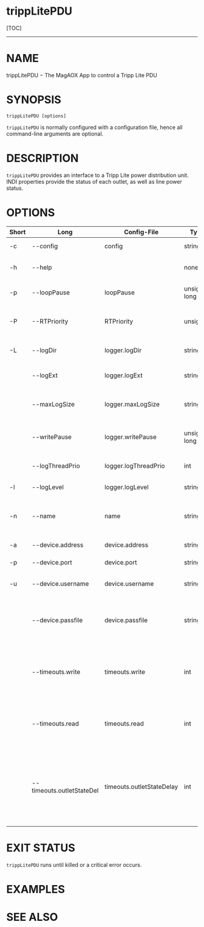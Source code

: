 trippLitePDU
==========

[TOC]

------------------------------------------------------------------------

# NAME 

trippLitePDU − The MagAOX App to control a Tripp Lite PDU

# SYNOPSIS 

```
trippLitePDU [options] 
```

`trippLitePDU` is normally configured with a configuration file, hence all command-line arguments are optional.

# DESCRIPTION 

`trippLitePDU` provides an interface to a Tripp Lite power distribution unit.  INDI properties provide the status of each outlet, as well as line power status.

# OPTIONS

   |Short | Long                   |  Config-File              |  Type         | Description  |
   | ---  | ---                    | ---                       |   ---         | ---          |
   | -c | --config                 |      config               | string        | A local config file    |
   | -h | --help                   |                           | none          | Print this message and exit    |
   | -p | --loopPause              | loopPause                 | unsigned long | The main loop pause time in ns |
   | -P | --RTPriority             | RTPriority                | unsigned      | The real-time priority (0-99)  |
   | -L | --logDir                 | logger.logDir             | string        | The directory for log files    |
   |    | --logExt                 | logger.logExt             | string        | The extension for log files    |
   |    | --maxLogSize             | logger.maxLogSize         | string        | The maximum size of log files  |
   |    | --writePause             | logger.writePause         | unsigned long | The log thread pause time in ns |
   |    |--logThreadPrio           | logger.logThreadPrio      | int           | The log thread priority        |
   | -l | --logLevel               | logger.logLevel           | string        | The log level                  |
   | -n | --name                   | name                      | string        | The name of the application, specifies config. |
   | -a |--device.address          | device.address            | string        | The device address.                   | 
   | -p |--device.port             | device.port               | string        | The device port.                     |
   | -u |--device.username         | device.username           | string        | The device login username.               |
   |    |--device.passfile         | device.passfile           | string        | The device login password file (relative to secrets dir).    |
   |    |--timeouts.write          | timeouts.write            | int           | The timeout for writing to the device [msec]. Default = 1000  |
   |    |--timeouts.read           | timeouts.read             | int           | The timeout for reading the device [msec]. Default = 2000      |
   |    |--timeouts.outletStateDel | timeouts.outletStateDelay | int           | The maximum time to wait for an outlet to change state [msec]. Default = 5000|

# EXIT STATUS

`trippLitePDU` runs until killed or a critical error occurs.


# EXAMPLES


# SEE ALSO 
